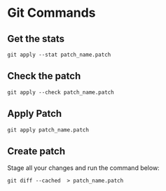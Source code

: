 # Git Commands

## Get the stats
```
git apply --stat patch_name.patch
```

## Check the patch
```
git apply --check patch_name.patch
```

## Apply Patch
```
git apply patch_name.patch
```

## Create patch
Stage all your changes and run the command below:
```
git diff --cached  > patch_name.patch
```

